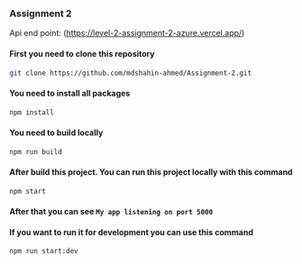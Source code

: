 ### Assignment 2

Api end point: (https://level-2-assignment-2-azure.vercel.app/)

#### First you need to clone this repository

```bash
git clone https://github.com/mdshahin-ahmed/Assignment-2.git
```

#### You need to install all packages

```bash
npm install
```

#### You need to build locally

```bash
npm run build
```

#### After build this project. You can run this project locally with this command

```bash
npm start
```

#### After that you can see `My app listening on port 5000`

#### If you want to run it for development you can use this command

```bash
npm run start:dev
```

